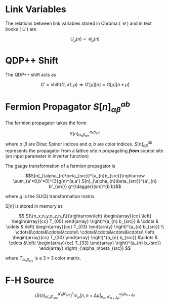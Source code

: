 
# Link Variables

The relations between link variables stored in Chroma ( $\mathcal{U}$ ) and in text books ( $U$ ) are

 $$ 
 U_\mu(n) = \mathcal{U}_{\mu}(n)
 $$ 



# QDP++ Shift

 The QDP++ shift acts as

 $$ 
 G'=\text{shift}(G,\pm1,\mu) 
 \Rightarrow G'[\mu][n]= G[\mu][n\pm\hat \mu] 
 $$

# Fermion Propagator $S[n]_{\alpha\beta}^{ab}$

The fermion propagator takes the form

$$S[n]_{\alpha_{n}\beta_{src}}^{a_{n}b_{src}}$$ 
where $\alpha,\,\beta$ are Dirac Spinor indices and $a,\,b$ are color indices. $S[n]_{\alpha\beta}^{ab}$ represents the propagator from a lattice site $n$ propagating  ***from*** source site (an input parameter in inverter function)


The gauge transformation of a fermion propagator is

$$S[n]_{\alpha_{n}\beta_{src}}^{a_{n}b_{src}}\rightarrow \sum_{a'=0,b'=0}^{3}g(n)^{a,a'} S[n]_{\alpha_{n}\beta_{src}}^{a'_{n} b'_{src}} g^{\dagger}(src)^{b'b}$$ 

where $g$ is the SU(3) transformation matrix.

S[n] is stored in memory as

$$
S(\{n_x,n_y,n_z,n_t\})\rightarrow\left(
\begin{array}{cc} 
\left(
\begin{array}{cc} 
T_{00}
\end{array}
\right)^{a_{n} b_{src}} & \cdots & \cdots & \left(
\begin{array}{cc} 
T_{03}
\end{array}
\right)^{a_{n} b_{src}} \\
\cdots&\cdots&\cdots&\cdots\\
\cdots&\cdots&\cdots&\cdots\\
\left(
\begin{array}{cc} 
T_{30}
\end{array}
\right)^{a_{n} b_{src}} &\cdots & \cdots &\left(
\begin{array}{cc} 
T_{33}
\end{array}
\right)^{a_{n} b_{src}}
\end{array}
\right)_{\alpha_n\beta_{src}}
$$

where $T_{\alpha_n \beta_{src}}$ is a $3\times 3$ color matrix.

# F-H Source

$$
\left(S(n)_{\alpha'_n \beta'_{src}}^{a'_n b'_{src}}\right)^\dagger \mathcal{L}_{\mu}[n,n+\Delta\hat\mu]_{\alpha_n,\alpha'_{n+\Delta\hat\mu}}^{a_n b_{n+\Delta\hat\mu}}
$$

